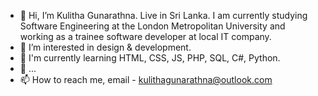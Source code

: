 - 👋 Hi, I’m Kulitha Gunarathna. Live in Sri Lanka. I am currently studying Software Engineering at the London Metropolitan University and working as a trainee software developer at local IT company.
- 👀 I’m interested in design & development.
- 🌱 I'm currently learning HTML, CSS, JS, PHP, SQL, C#, Python.
- 💞️ ...
- 📫 How to reach me, email - kulithagunarathna@outlook.com

<!---
kulithagunarathna/kulithagunarathna is a ✨ special ✨ repository because its `README.md` (this file) appears on your GitHub profile.
You can click the Preview link to take a look at your changes.
--->
